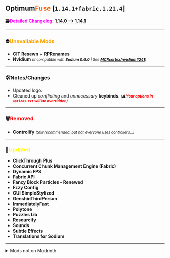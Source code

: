 ## Optimum<font color="#ff6600">Fuse</font> [`1.14.1+fabric.1.21.4`]

🗃️<font color="magenta">**Detailed Changelog:**</font> [**1.14.0 --> 1.14.1**](https://github.com/UltimatChamp/optimum-fuse/compare/1.14.0...1.14.1)

---

### ⛔<font color="orange">Unavailable Mods</font>

- **CIT Resewn** + **RPRenames**
- **Nvidium** _<small>(Incompatible with **Sodium 0.6.0** | See [**MCRcortex/nvidium#241**](https://github.com/MCRcortex/nvidium/issues/241))</small>_

---

### 🛠️Notes/Changes

- Updated logo.
- Cleaned up _conflicting_ and _unnecessary_ **keybinds**. _<small>(⚠️<font color="red">**Your options in `options.txt` will be overridden**</font>)</small>_

---

### 🗑️<font color="red">Removed</font>

- **Controlify** _<small>(Still recommended, but not everyone uses controllers...)</small>_

---

### 🔄️<font color="yellow">Updated</font>

- **ClickThrough Plus**
- **Concurrent Chunk Management Engine (Fabric)**
- **Dynamic FPS**
- **Fabric API**
- **Fancy Block Particles - Renewed**
- **Fzzy Config**
- **GUI SimpleStylized**
- **GenshinThirdPerson**
- **ImmediatelyFast**
- **Polytone**
- **Puzzles Lib**
- **Resourcify**
- **Sounds**
- **Subtle Effects**
- **Translations for Sodium**

---

<details>
<summary>Mods not on Modrinth</summary>

- [**Animatica**](https://github.com/FoundationGames/Animatica/pull/64)
- [**OptiBoxes**](https://github.com/lowercasebtw/optiboxes)
</details>
